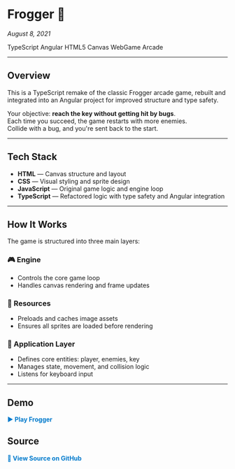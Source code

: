 # Frogger 🐸 

*August 8, 2021*

<div class="tag-list">
  <span class="tag">TypeScript</span>
  <span class="tag">Angular</span>
  <span class="tag">HTML5 Canvas</span>
  <span class="tag">WebGame</span>
  <span class="tag">Arcade</span>
</div>

---

## Overview

This is a TypeScript remake of the classic Frogger arcade game, rebuilt and integrated into an Angular project for improved structure and type safety.

Your objective: **reach the key without getting hit by bugs**.  
Each time you succeed, the game restarts with more enemies.  
Collide with a bug, and you're sent back to the start.

---

## Tech Stack

- **HTML** — Canvas structure and layout  
- **CSS** — Visual styling and sprite design  
- **JavaScript** — Original game logic and engine loop  
- **TypeScript** — Refactored logic with type safety and Angular integration  

---

## How It Works

The game is structured into three main layers:

### 🎮 Engine
- Controls the core game loop  
- Handles canvas rendering and frame updates  

### 🧰 Resources
- Preloads and caches image assets  
- Ensures all sprites are loaded before rendering  

### 🧍 Application Layer
- Defines core entities: player, enemies, key  
- Manages state, movement, and collision logic  
- Listens for keyboard input  

---

## Demo  
<a href="./demo/frogger" style="text-decoration: none; color: #007acc; font-weight: bold;">▶️ Play Frogger</a>

## Source  
<a href="https://github.com/JLSeto/jimmyset0/tree/master/src/app/frogger" target="__blank" style="text-decoration: none; color: #007acc; font-weight: bold;">📁 View Source on GitHub</a>